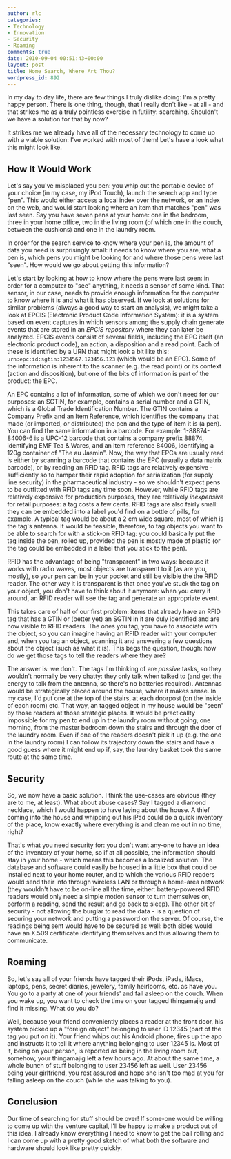 ```yaml
---
author: rlc
categories:
- Technology
- Innovation
- Security
- Roaming
comments: true
date: 2010-09-04 00:51:43+00:00
layout: post
title: Home Search, Where Art Thou?
wordpress_id: 892
---
```


In my day to day life, there are few things I truly dislike doing: I'm a pretty happy person. There is one thing, though, that I really don't like - at all - and that strikes me as a truly pointless exercise in futility: searching. Shouldn't we have a solution for that by now?

It strikes me we already have all of the necessary technology to come up with a viable solution: I've worked with most of them! Let's have a look what this might look like.

<!--more-->

## How It Would Work

Let's say you've misplaced you pen: you whip out the portable device of your choice (in my case, my iPod Touch), launch the search app and type "pen". This would either access a local index over the network, or an index on the web, and would start looking where an item that matches "pen" was last seen. Say you have seven pens at your home: one in the bedroom, three in your home office, two in the living room (of which one in the couch, between the cushions) and one in the laundry room.

In order for the search service to know where your pen is, the amount of data you need is surprisingly small: it needs to know where you are, what a pen is, which pens you might be looking for and where those pens were last "seen". How would we go about getting this information?

Let's start by looking at how to know where the pens were last seen: in order for a computer to "see" anything, it needs a sensor of some kind. That sensor, in our case, needs to provide enough information for the computer to know where it is and what it has observed. If we look at solutions for similar problems (always a good way to start an analysis), we might take a look at EPCIS (Electronic Product Code Information System): it is a system based on event captures in which sensors among the supply chain generate events that are stored in an _EPCIS repository_ where they can later be analyzed. EPCIS events consist of several fields, including the EPC itself (an electronic product code), an action, a disposition and a read point. Each of these is identified by a URN that might look a bit like this: `urn:epc:id:sgtin:1234567.123456.123` (which would be an EPC). Some of the information is inherent to the scanner (e.g. the read point) or its context (action and disposition), but one of the bits of information is part of the product: the EPC.

An EPC contains a lot of information, some of which we don't need for our purposes: an SGTIN, for example, contains a serial number and a GTIN, which is a Global Trade Identification Number. The GTIN contains a Company Prefix and an Item Reference, which identifies the company that made (or imported, or distributed) the pen and the type of item it is (a pen). You can find the same information in a barcode. For example: 1-88874-84006-6 is a UPC-12 barcode that contains a company prefix 88874, identifying EMF Tea & Wares, and an item reference 84006, identifying a 120g container of "The au Jasmin". Now, the way that EPCs are usually read is either by scanning a barcode that contains the EPC (usually a data matrix barcode), or by reading an RFID tag. RFID tags are relatively expensive - sufficiently so to hamper their rapid adoption for serialization (for supply line security) in the pharmaceutical industry - so we shouldn't expect pens to be outfitted with RFID tags any time soon. However, while RFID tags are relatively expensive for production purposes, they are relatively _inexpensive_ for retail purposes: a tag costs a few cents. RFID tags are also fairly small: they can be embedded into a label you'd find on a bottle of pills, for example. A typical tag would be about a 2 cm wide square, most of which is the tag's antenna. It would be feasible, therefore, to tag objects you want to be able to search for with a stick-on RFID tag: you could basically put the tag inside the pen, rolled up, provided the pen is mostly made of plastic (or the tag could be embedded in a label that you stick to the pen).

RFID has the advantage of being "transparent" in two ways: because it works with radio waves, most objects are transparent to it (as are you, mostly), so your pen can be in your pocket and still be visible the the RFID reader. The other way it is transparent is that once you've stuck the tag on your object, you don't have to think about it anymore: when you carry it around, an RFID reader will see the tag and generate an appropriate event.

This takes care of half of our first problem: items that already have an RFID tag that has a GTIN or (better yet) an SGTIN in it are duly identified and are now visible to RFID readers. The ones you tag, you have to associate with the object, so you can imagine having an RFID reader with your computer and, when you tag an object, scanning it and answering a few questions about the object (such as what it is). This begs the question, though: how do we get those tags to tell the readers where they are?

The answer is: we don't. The tags I'm thinking of are _passive_ tasks, so they wouldn't normally be very chatty: they only talk when talked to (and get the energy to talk from the antenna, so there's no batteries required). Antennas would be strategically placed around the house, where it makes sense. In my case, I'd put one at the top of the stairs, at each doorpost (on the inside of each room) etc. That way, an tagged object in my house would be "seen" by those readers at those strategic places. It would be practicallty impossible for my pen to end up in the laundry room without going, one morning, from the master bedroom down the stairs and through the door of the laundry room. Even if one of the readers doesn't pick it up (e.g. the one in the laundry room) I can follow its trajectory down the stairs and have a good guess where it might end up if, say, the laundry basket took the same route at the same time.

## Security

So, we now have a basic solution. I think the use-cases are obvious (they are to me, at least). What about abuse cases? Say I tagged a diamond necklace, which I would happen to have laying about the house. A thief coming into the house and whipping out his iPad could do a quick inventory of the place, know exactly where everything is and clean me out in no time, right?

That's what you need security for: you don't want any-one to have an idea of the inventory of your home, so if at all possible, the information should stay in your home - which means this becomes a localized solution. The database and software could easily be housed in a little box that could be installed next to your home router, and to which the various RFID readers would send their info through wireless LAN or through a home-area network (they wouldn't have to be on-line all the time, either: battery-powered RFID readers would only need a simple motion sensor to turn themselves on, perform a reading, send the result and go back to sleep). The other bit of security - not allowing the burglar to read the data - is a question of securing your network and putting a password on the server. Of course, the readings being sent would have to be secured as well: both sides would have an X.509 certificate identifying themselves and thus allowing them to communicate.

## Roaming

So, let's say all of your friends have tagged their iPods, iPads, iMacs, laptops, pens, secret diaries, jewelery, family heirlooms, etc. as have you. You go to a party at one of your friends' and fall asleep on the couch. When you wake up, you want to check the time on your tagged thingamajig and find it missing. What do you do?

Well, because your friend conveniently places a reader at the front door, his system picked up a "foreign object" belonging to user ID 12345 (part of the tag you put on it). Your friend whips out his Android phone, fires up the app and instructs it to tell it where anything belonging to user 12345 is. Most of it, being on your person, is reported as being in the living room but, somehow, your thingamajig left a few hours ago. At about the same time, a whole bunch of stuff belonging to user 23456 left as well. User 23456 being your girlfriend, you rest assured and hope she isn't too mad at you for falling asleep on the couch (while she was talking to you).

## Conclusion

Our time of searching for stuff should be over! If some-one would be willing to come up with the venture capital, I'll be happy to make a product out of this idea. I already know everything I need to know to get the ball rolling and I can come up with a pretty good sketch of what both the software and hardware should look like pretty quickly.